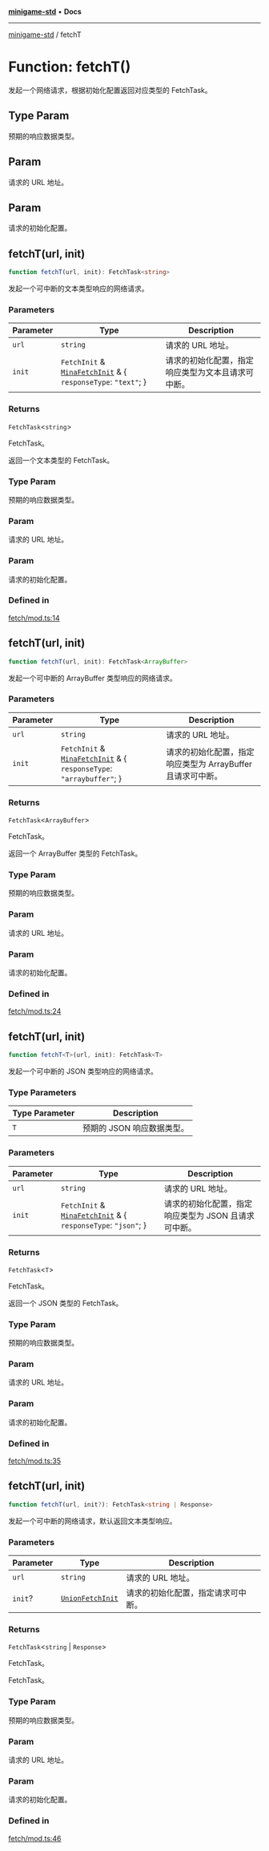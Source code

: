 [**minigame-std**](../README.md) • **Docs**

***

[minigame-std](../README.md) / fetchT

# Function: fetchT()

发起一个网络请求，根据初始化配置返回对应类型的 FetchTask。

## Type Param

预期的响应数据类型。

## Param

请求的 URL 地址。

## Param

请求的初始化配置。

## fetchT(url, init)

```ts
function fetchT(url, init): FetchTask<string>
```

发起一个可中断的文本类型响应的网络请求。

### Parameters

| Parameter | Type | Description |
| ------ | ------ | ------ |
| `url` | `string` | 请求的 URL 地址。 |
| `init` | `FetchInit` & [`MinaFetchInit`](../interfaces/MinaFetchInit.md) & \{ `responseType`: `"text"`; \} | 请求的初始化配置，指定响应类型为文本且请求可中断。 |

### Returns

`FetchTask`\<`string`\>

FetchTask。

返回一个文本类型的 FetchTask。

### Type Param

预期的响应数据类型。

### Param

请求的 URL 地址。

### Param

请求的初始化配置。

### Defined in

[fetch/mod.ts:14](https://github.com/JiangJie/minigame-std/blob/baaa9364b1809237ffe9720be3ef4dba617567c9/src/std/fetch/mod.ts#L14)

## fetchT(url, init)

```ts
function fetchT(url, init): FetchTask<ArrayBuffer>
```

发起一个可中断的 ArrayBuffer 类型响应的网络请求。

### Parameters

| Parameter | Type | Description |
| ------ | ------ | ------ |
| `url` | `string` | 请求的 URL 地址。 |
| `init` | `FetchInit` & [`MinaFetchInit`](../interfaces/MinaFetchInit.md) & \{ `responseType`: `"arraybuffer"`; \} | 请求的初始化配置，指定响应类型为 ArrayBuffer 且请求可中断。 |

### Returns

`FetchTask`\<`ArrayBuffer`\>

FetchTask。

返回一个 ArrayBuffer 类型的 FetchTask。

### Type Param

预期的响应数据类型。

### Param

请求的 URL 地址。

### Param

请求的初始化配置。

### Defined in

[fetch/mod.ts:24](https://github.com/JiangJie/minigame-std/blob/baaa9364b1809237ffe9720be3ef4dba617567c9/src/std/fetch/mod.ts#L24)

## fetchT(url, init)

```ts
function fetchT<T>(url, init): FetchTask<T>
```

发起一个可中断的 JSON 类型响应的网络请求。

### Type Parameters

| Type Parameter | Description |
| ------ | ------ |
| `T` | 预期的 JSON 响应数据类型。 |

### Parameters

| Parameter | Type | Description |
| ------ | ------ | ------ |
| `url` | `string` | 请求的 URL 地址。 |
| `init` | `FetchInit` & [`MinaFetchInit`](../interfaces/MinaFetchInit.md) & \{ `responseType`: `"json"`; \} | 请求的初始化配置，指定响应类型为 JSON 且请求可中断。 |

### Returns

`FetchTask`\<`T`\>

FetchTask。

返回一个 JSON 类型的 FetchTask。

### Type Param

预期的响应数据类型。

### Param

请求的 URL 地址。

### Param

请求的初始化配置。

### Defined in

[fetch/mod.ts:35](https://github.com/JiangJie/minigame-std/blob/baaa9364b1809237ffe9720be3ef4dba617567c9/src/std/fetch/mod.ts#L35)

## fetchT(url, init)

```ts
function fetchT(url, init?): FetchTask<string | Response>
```

发起一个可中断的网络请求，默认返回文本类型响应。

### Parameters

| Parameter | Type | Description |
| ------ | ------ | ------ |
| `url` | `string` | 请求的 URL 地址。 |
| `init`? | [`UnionFetchInit`](../type-aliases/UnionFetchInit.md) | 请求的初始化配置，指定请求可中断。 |

### Returns

`FetchTask`\<`string` \| `Response`\>

FetchTask。

FetchTask。

### Type Param

预期的响应数据类型。

### Param

请求的 URL 地址。

### Param

请求的初始化配置。

### Defined in

[fetch/mod.ts:46](https://github.com/JiangJie/minigame-std/blob/baaa9364b1809237ffe9720be3ef4dba617567c9/src/std/fetch/mod.ts#L46)

